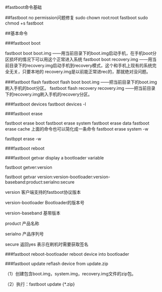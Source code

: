 #fastboot命令基础

##fastboot no permission问题修复
sudo chown root:root fastboot
sudo chmod +s fastboot

##基本命令

###fastboot boot

fastboot boot boot.img  ——用当前目录下的boot.img启动手机，在手机boot分区损坏的情况下可以用这个正常进入系统
fastboot boot recovery.img  ——用当前目录下的recovery.img启动手机到recovery模式，这个和手机上现有的系统完全无关，只要本地的 recovery.img是以前能正常进rec的，那就绝对没问题。

###fastboot flash
fastboot flash boot boot.img  ——把当前目录下的boot.img刷入手机的boot分区。
fastboot flash recovery recovery.img  ——把当前目录下的recovery.img刷入手机的recovery分区。

###fastboot devices
fastboot devices -l

###fastboot erase

fastboot erase boot
fastboot erase system
fastboot erase data
fastboot erase cache
上面的命令也可以简化成一条命令
fastboot erase system -w

fastbppt erase -w

###fastboot reboot

###fastboot getvar <variable>   display a bootloader variable  

fastboot getver:version

fastboot getvar version:version-bootloader:version-baseband:product:serialno:secure

version 客户端支持的fastboot协议版本

version-bootloader  Bootloader的版本号

version-baseband    基带版本

product             产品名称

serialno             产品序列号

secure              返回yes 表示在刷机时需要获取签名


###fastboot reboot-bootloader   reboot device into bootloader  

###fastboot update <filename>   reflash device from update.zip  

（1）创建包含boot.img，system.img，recovery.img文件的zip包。

   （2）执行：fastboot update {*.zip}
